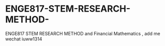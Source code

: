# ENGE817-STEM-RESEARCH-METHOD-
ENGE817 STEM RESEARCH METHOD  and Financial Mathematics , add me wechat iuww1314
